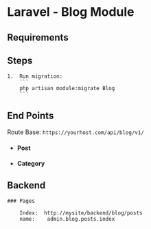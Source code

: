 # Laravel - Blog Module

## Requirements
   

## Steps

    1.  Run migration:
        ```
        php artisan module:migrate Blog
        ```

## End Points

Route Base: `https://yourhost.com/api/blog/v1/`

* #### Post

* #### Category   

## Backend

    ### Pages
    
        Index:  http://mysite/backend/blog/posts
        name:    admin.blog.posts.index


